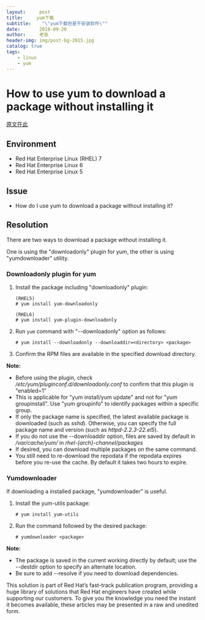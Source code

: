 ```yaml
---
layout:     post
title:     yum下载
subtitle:    "\"yum下载但是不安装软件\""
date:       2018-09-20
author:     老张
header-img: img/post-bg-2015.jpg
catalog: true
tags:
    - linux
    - yum
---
```

# How to use yum to download a package without installing it

 [原文在此](https://access.redhat.com/solutions/10154)

## Environment

- Red Hat Enterprise Linux (RHEL) 7
- Red Hat Enterprise Linux 6
- Red Hat Enterprise Linux 5

## Issue

- How do I use yum to download a package without installing it?

## Resolution

There are two ways to download a package without installing it.

One is using the "downloadonly" plugin for yum, the other is using "yumdownloader" utility.

### Downloadonly plugin for yum

1. Install the package including "downloadonly" plugin:

   ```
   (RHEL5)
   # yum install yum-downloadonly
   
   (RHEL6)
   # yum install yum-plugin-downloadonly
   ```

2. Run `yum` command with "--downloadonly" option as follows:


   ```
   # yum install --downloadonly --downloaddir=<directory> <package>
   ```

3. Confirm the RPM files are available in the specified download directory.

**Note:**

- Before using the plugin, check */etc/yum/pluginconf.d/downloadonly.conf* to confirm that this plugin is "enabled=1"
- This is applicable for "yum install/yum update" and not for "yum groupinstall". Use "yum groupinfo" to identify packages within a specific group.
- If only the package name is specified, the latest available package is downloaded (such as *sshd*). Otherwise, you can specify the full package name and version (such as *httpd-2.2.3-22.el5*).
- If you do not use the --downloaddir option, files are saved by default in */var/cache/yum/* in *rhel-{arch}-channel/packages*
- If desired, you can download multiple packages on the same command.
- You still need to re-download the repodata if the repodata expires before you re-use the cache. By default it takes two hours to expire.

### Yumdownloader

If downloading a installed package, "yumdownloader" is useful.

1. Install the yum-utils package:

   ```
   # yum install yum-utils
   ```

2. Run the command followed by the desired package:

   ```
   # yumdownloader <package>
   ```

**Note:**

- The package is saved in the current working directly by default; use the --destdir option to specify an alternate location.
- Be sure to add --resolve if you need to download dependencies.




This solution is part of Red Hat’s fast-track publication program, providing a huge library of solutions that Red Hat engineers have created while supporting our customers. To give you the knowledge you need the instant it becomes available, these articles may be presented in a raw and unedited form.